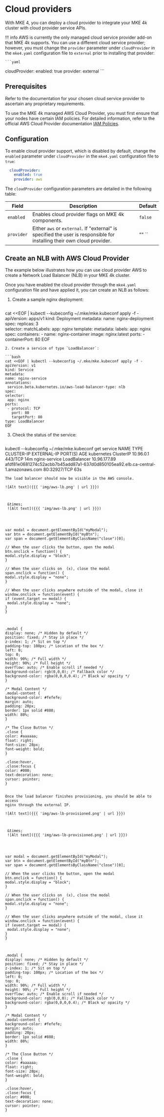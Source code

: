 # Cloud providers

With MKE 4, you can deploy a cloud provider to integrate your MKE 4k cluster with cloud provider service APIs.

!!! info
    AWS is currently the only managed cloud service provider add-on that MKE 4k supports. You can use a different cloud service provider; however, you must change the `provider` parameter under `cloudProvider` in the `mke4.yaml` configuration file to `external` prior to installing that provider:

    ```yaml
  cloudProvider:
    enabled: true
    provider: external
    ```
## Prerequisites

Refer to the documentation for your chosen cloud service provider to ascertain any proprietary requirements.

To use the MKE 4k managed AWS Cloud Provider, you must first ensure that your nodes have certain IAM policies. For detailed information, refer to the official AWS Cloud Provider documentation [IAM Policies](https://cloud-provider-aws.sigs.k8s.io/prerequisites/#iam-policies).

## Configuration

To enable cloud provider support, which is disabled by default, change the `enabled` parameter under `cloudProvider` in the `mke4.yaml` configuration file to `true`:

```yaml
  cloudProvider:
    enabled: true
    provider: aws
```
The `cloudProvider` configuration parameters are detailed in the following table:

| Field      | Description                                                                                                             | Default   |
|------------|-------------------------------------------------------------------------------------------------------------------------|-----------|
| `enabled`  | Enables cloud provider flags on MKE 4k components.                                                                         | `false`   |
| `provider` | Either `aws` or `external`. If "external" is specified the user is responsible for installing their own cloud provider. | ""    ``  |


## Create an NLB with AWS Cloud Provider

The example below illustrates how you can use cloud provider AWS to create a
Network Load Balancer (NLB) in your MKE 4k cluster. 

Once you have enabled the cloud provider through the `mke4.yaml` configuration file and have applied it, you can create an NLB as follows:


1. Create a sample nginx deployment:

   ```bash
cat <<EOF | kubectl --kubeconfig ~/.mke/mke.kubeconf apply -f -
apiVersion: apps/v1
kind: Deployment
metadata:
  name: nginx-deployment
spec:
  replicas: 3  
  selector:
    matchLabels:
      app: nginx
  template:
    metadata:
      labels:
        app: nginx
    spec:
      containers:
      - name: nginx-container
        image: nginx:latest
        ports:
        - containerPort: 80
EOF
   ```
2. Create a service of type `LoadBalancer`:

   ```bash
cat <<EOF | kubectl --kubeconfig ~/.mke/mke.kubeconf apply -f -
apiVersion: v1
kind: Service
metadata:
  name: nginx-service
  annotations:
    service.beta.kubernetes.io/aws-load-balancer-type: nlb
spec:
  selector:
    app: nginx
  ports:
    - protocol: TCP
      port: 80
      targetPort: 80
  type: LoadBalancer
EOF
   ```
3. Check the status of the service:

   ```bash
kubectl --kubeconfig ~/.mke/mke.kubeconf get service
NAME            TYPE           CLUSTER-IP     EXTERNAL-IP                                                                        PORT(S)        AGE
kubernetes      ClusterIP      10.96.0.1      <none>                                                                             443/TCP        14m
nginx-service   LoadBalancer   10.96.177.89   afdf81e0681274c52acbb7b45add87a1-637d0d850105ea92.elb.ca-central-1.amazonaws.com   80:32927/TCP   63s
   ```
The load balancer should now be visible in the AWS console.

![Alt text]({{{ 'img/aws-lb.png' | url }}})


  
    &times;
    ![Alt text]({{{ 'img/aws-lb.png' | url }}})
  



var modal = document.getElementById("myModal");
var btn = document.getElementById("myBtn");
var span = document.getElementsByClassName("close")[0];

// When the user clicks the button, open the modal
btn.onclick = function() {
  modal.style.display = "block";
}

// When the user clicks on  (x), close the modal
span.onclick = function() {
  modal.style.display = "none";
}

// When the user clicks anywhere outside of the modal, close it
window.onclick = function(event) {
  if (event.target == modal) {
    modal.style.display = "none";
  }
}



.modal {
  display: none; /* Hidden by default */
  position: fixed; /* Stay in place */
  z-index: 1; /* Sit on top */
  padding-top: 100px; /* Location of the box */
  left: 0;
  top: 0;
  width: 90%; /* Full width */
  height: 90%; /* Full height */
  overflow: auto; /* Enable scroll if needed */
  background-color: rgb(0,0,0); /* Fallback color */
  background-color: rgba(0,0,0,0.4); /* Black w/ opacity */
}

/* Modal Content */
.modal-content {
  background-color: #fefefe;
  margin: auto;
  padding: 20px;
  border: 1px solid #888;
  width: 80%;
}

/* The Close Button */
.close {
  color: #aaaaaa;
  float: right;
  font-size: 28px;
  font-weight: bold;
}

.close:hover,
.close:focus {
  color: #000;
  text-decoration: none;
  cursor: pointer;
}


Once the load balancer finishes provisioning, you should be able to access
nginx through the external IP.

![Alt text]({{{ 'img/aws-lb-provisioned.png' | url }}})


  
    &times;
    ![Alt text]({{{ 'img/aws-lb-provisioned.png' | url }}})
  



var modal = document.getElementById("myModal");
var btn = document.getElementById("myBtn");
var span = document.getElementsByClassName("close")[0];

// When the user clicks the button, open the modal
btn.onclick = function() {
  modal.style.display = "block";
}

// When the user clicks on  (x), close the modal
span.onclick = function() {
  modal.style.display = "none";
}

// When the user clicks anywhere outside of the modal, close it
window.onclick = function(event) {
  if (event.target == modal) {
    modal.style.display = "none";
  }
}



.modal {
  display: none; /* Hidden by default */
  position: fixed; /* Stay in place */
  z-index: 1; /* Sit on top */
  padding-top: 100px; /* Location of the box */
  left: 0;
  top: 0;
  width: 90%; /* Full width */
  height: 90%; /* Full height */
  overflow: auto; /* Enable scroll if needed */
  background-color: rgb(0,0,0); /* Fallback color */
  background-color: rgba(0,0,0,0.4); /* Black w/ opacity */
}

/* Modal Content */
.modal-content {
  background-color: #fefefe;
  margin: auto;
  padding: 20px;
  border: 1px solid #888;
  width: 80%;
}

/* The Close Button */
.close {
  color: #aaaaaa;
  float: right;
  font-size: 28px;
  font-weight: bold;
}

.close:hover,
.close:focus {
  color: #000;
  text-decoration: none;
  cursor: pointer;
}
